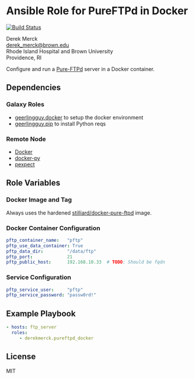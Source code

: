 Ansible Role for PureFTPd in Docker
===================================

[![Build Status](https://travis-ci.org/derekmerck/ansible-pureftpd-docker.svg?branch=master)](https://travis-ci.org/derekmerck/ansible-pureftpd-docker)

Derek Merck  
<derek_merck@brown.edu>  
Rhode Island Hospital and Brown University  
Providence, RI  

Configure and run a [Pure-FTPd](https://www.pureftpd.org/project/pure-ftpd) server in a Docker container.


Dependencies
------------

### Galaxy Roles

- [geerlingguy.docker](https://github.com/geerlingguy/ansible-role-docker) to setup the docker environment
- [geerlingguy.pip](https://github.com/geerlingguy/ansible-role-pip) to install Python reqs


### Remote Node

- [Docker][]
- [docker-py][]
- [pexpect][]

[Docker]: https://www.docker.com
[docker-py]: https://docker-py.readthedocs.io
[pexpect]: https://pexpect.readthedocs.io


Role Variables
--------------

### Docker Image and Tag

Always uses the hardened [stilliard/docker-pure-ftpd][] image.

[stilliard/docker-pure-ftpd]: https://github.com/stilliard/docker-pure-ftpd

### Docker Container Configuration

```yaml
pftp_container_name:   "pftp"
pftp_use_data_container: True
pftp_data_dir:         "/data/ftp"
pftp_port:             21
pftp_public_host:      192.168.10.33  # TODO: Should be fqdn
```

### Service Configuration

```yaml
pftp_service_user:     "pftp"
pftp_service_password: "passw0rd!"
```


Example Playbook
----------------

```yaml
- hosts: ftp_server
  roles:
     - derekmerck.pureftpd_docker
```


License
-------

MIT


